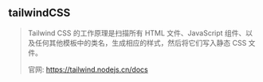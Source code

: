 ## tailwindCSS 

> Tailwind CSS 的工作原理是扫描所有 HTML 文件、JavaScript 组件、以及任何其他模板中的类名，生成相应的样式，然后将它们写入静态 CSS 文件。
>
> 官网: https://tailwind.nodejs.cn/docs


